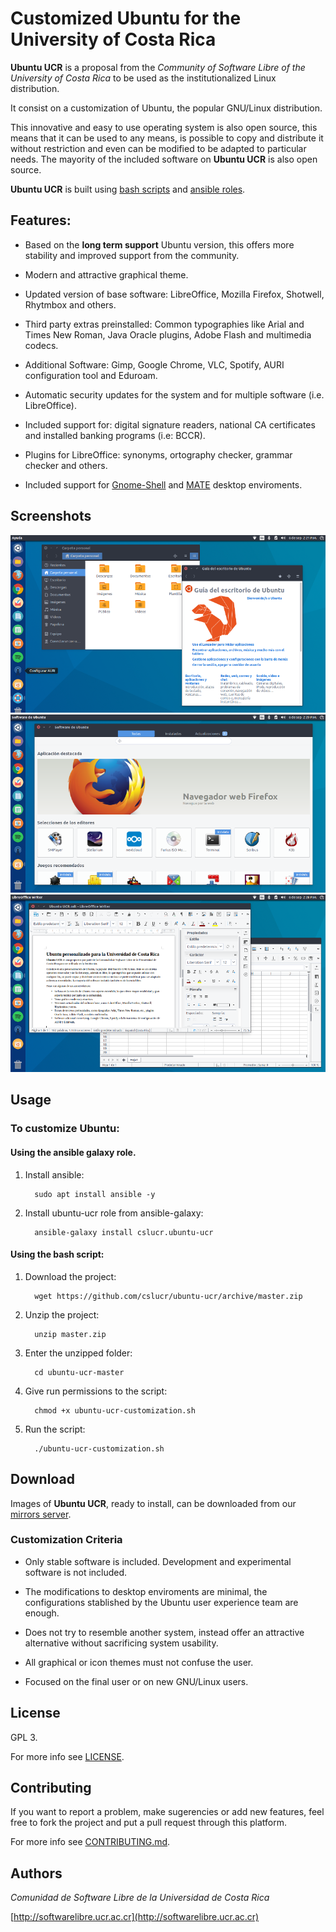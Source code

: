 # Customized Ubuntu for the University of Costa Rica

**Ubuntu UCR** is a proposal from the *Community of Software Libre of the University of Costa Rica* to be used as the institutionalized Linux distribution.

It consist on a customization of Ubuntu, the popular GNU/Linux distribution.

This innovative and easy to use operating system is also open source, this means that it can be used to any means, is possible to copy and distribute it without restriction and even can be modified to be adapted to particular needs. The mayority of the included software on **Ubuntu UCR** is also open source.

**Ubuntu UCR** is built using [bash scripts](https://www.gnu.org/software/bash) and [ansible roles](https://www.ansible.com/).

## Features:

- Based on the **long term support** Ubuntu version, this offers more stability and improved support from the community.

- Modern and attractive graphical theme.

- Updated version of base software: LibreOffice, Mozilla Firefox, Shotwell, Rhytmbox and others.

- Third party extras preinstalled: Common typographies like Arial and Times New Roman, Java Oracle plugins, Adobe Flash and multimedia codecs.

- Additional Software: Gimp, Google Chrome, VLC, Spotify, AURI configuration tool and Eduroam.

- Automatic security updates for the system and for multiple software (i.e. LibreOffice).

- Included support for: digital signature readers, national CA certificates and installed banking programs (i.e: BCCR).

- Plugins for LibreOffice: synonyms, ortography checker, grammar checker and others.

- Included support for [Gnome-Shell](https://www.gnome.org/gnome-3) and [MATE](https://mate-desktop.org/) desktop enviroments.

## Screenshots

![gnome-shell](resources/img/screenshot-1.png "gnome-shell desktop.")
![firefox](resources/img/screenshot-2.png "firefox.")
![libre-office](resources/img/screenshot-3.png "libre-office.")

## Usage

### To customize Ubuntu:

#### Using the ansible galaxy role.

1. Install ansible:

    ```
      sudo apt install ansible -y
    ```

2. Install ubuntu-ucr role from ansible-galaxy:

    ```
      ansible-galaxy install cslucr.ubuntu-ucr
    ```

#### Using the bash script:


1. Download the project:

    ```
      wget https://github.com/cslucr/ubuntu-ucr/archive/master.zip
    ```

2. Unzip the project:

    ```
      unzip master.zip
    ```

3. Enter the unzipped folder:

    ```
      cd ubuntu-ucr-master
    ```

4. Give run permissions to the script:

    ```
      chmod +x ubuntu-ucr-customization.sh
    ```

5. Run the script:

    ```
      ./ubuntu-ucr-customization.sh
    ```

## Download

Images of **Ubuntu UCR**, ready to install, can be downloaded from our [mirrors server](http://espejos.ucr.ac.cr/cslucr).

### Customization Criteria

- Only stable software is included. Development and experimental software is not included.

- The modifications to desktop enviroments are minimal, the configurations stablished by the Ubuntu user experience team are enough.

- Does not try to resemble another system, instead offer an attractive alternative without sacrificing system usability.

- All graphical or icon themes must not confuse the user.

- Focused on the final user or on new GNU/Linux users.

## License

GPL 3.

For more info see [LICENSE](LICENSE).

## Contributing

If you want to report a problem, make sugerencies or add new features, feel free to fork the project and
put a pull request through this platform.

For more info see [CONTRIBUTING.md](CONTRIBUTING.md).

## Authors

*Comunidad de Software Libre de la Universidad de Costa Rica*

[http://softwarelibre.ucr.ac.cr](http://softwarelibre.ucr.ac.cr)
